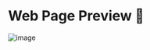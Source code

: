 # Web Page Preview 📸

![image](https://github.com/user-attachments/assets/189bf569-1f8f-4f67-bc47-9c9c8eaef737)
